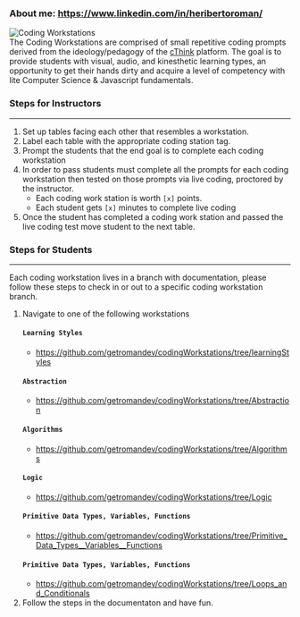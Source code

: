 ### About me: https://www.linkedin.com/in/heribertoroman/
![Coding Workstations](img/codingWorkstation.png)  
The Coding Workstations are comprised of small repetitive coding prompts derived from the ideology/pedagogy of the [cThink](https://github.com/getromandev/cThink) platform. The goal is to provide students with visual, audio, and kinesthetic learning types, an opportunity to get their hands dirty and acquire a level of competency with lite Computer Science & Javascript fundamentals.

### Steps for Instructors
____________________________________________________________________________________
1. Set up tables facing each other that resembles a workstation.
2. Label each table with the appropriate coding station tag.
3. Prompt the students that the end goal is to complete each coding workstation
4. In order to pass students must complete all the prompts for each coding workstation then tested on those prompts via live coding, proctored by the instructor.
    - Each coding work station is worth `[x]` points.
    - Each student gets `[x]` minutes to complete live coding
5. Once the student has completed a coding work station and passed the live coding test move student to the next table.

### Steps for Students
______________________________________________________________________________________
Each coding workstation lives in a branch with documentation, please follow these steps to check in or out to a specific coding workstation branch.

1. Navigate to one of the following workstations
    #### ```Learning Styles```
    - https://github.com/getromandev/codingWorkstations/tree/learningStyles
    #### ```Abstraction```
    - https://github.com/getromandev/codingWorkstations/tree/Abstraction
    #### ```Algorithms```
    - https://github.com/getromandev/codingWorkstations/tree/Algorithms
    #### ```Logic```
    - https://github.com/getromandev/codingWorkstations/tree/Logic
    #### ```Primitive Data Types, Variables, Functions```
    - https://github.com/getromandev/codingWorkstations/tree/Primitive_Data_Types__Variables__Functions
    #### ```Primitive Data Types, Variables, Functions```
    - https://github.com/getromandev/codingWorkstations/tree/Loops_and_Conditionals
2. Follow the steps in the documentaton and have fun.